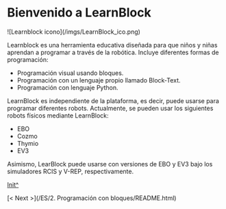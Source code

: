 <a name="Init"></a>

# Bienvenido a LearnBlock

![Learnblock icono](<sharepath>/imgs/LearnBlock_ico.png)

Learnblock es una herramienta educativa diseñada para que niños y niñas aprendan a programar a través de la robótica.
Incluye diferentes formas de programación:

 * Programación visual usando bloques.
 * Programación con un lenguaje propio llamado Block-Text.
 * Programación con lenguaje Python.

LearnBlock es independiente de la plataforma, es decir, puede usarse para programar diferentes robots. Actualmente, se pueden usar los siguientes robots físicos mediante LearnBlock:

 * EBO
 * Cozmo
 * Thymio
 * EV3
 
Asimismo,  LearBlock puede usarse con versiones de EBO y EV3 bajo los simuladores RCIS y V-REP, respectivamente.
 
[Init^](#Init)

[< Next >](<hidepath>/ES/2. Programación con bloques/README.html)
